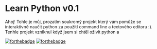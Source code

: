 # Learn Python v0.1

Ahoj! Tohle je můj, prozatím soukromý projekt který vám pomůže se interaktivně naučit python za použití command line a textového editoru :).
Tenhle projekt vzniknul když jsem si chtěl oživit python a 

[![forthebadge](https://forthebadge.com/images/badges/built-with-love.svg)](https://forthebadge.com)
[![forthebadge](https://forthebadge.com/images/badges/made-with-python.svg)](https://forthebadge.com)
